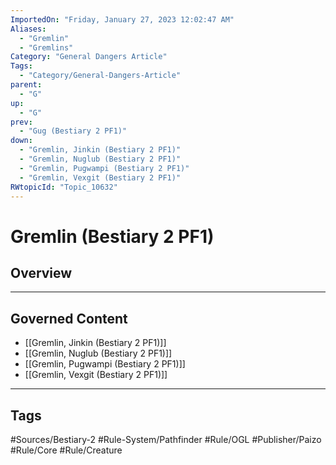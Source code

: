 ```yaml
---
ImportedOn: "Friday, January 27, 2023 12:02:47 AM"
Aliases:
  - "Gremlin"
  - "Gremlins"
Category: "General Dangers Article"
Tags:
  - "Category/General-Dangers-Article"
parent:
  - "G"
up:
  - "G"
prev:
  - "Gug (Bestiary 2 PF1)"
down:
  - "Gremlin, Jinkin (Bestiary 2 PF1)"
  - "Gremlin, Nuglub (Bestiary 2 PF1)"
  - "Gremlin, Pugwampi (Bestiary 2 PF1)"
  - "Gremlin, Vexgit (Bestiary 2 PF1)"
RWtopicId: "Topic_10632"
---
```

# Gremlin (Bestiary 2 PF1)
## Overview
---
## Governed Content
- [[Gremlin, Jinkin (Bestiary 2 PF1)]]
- [[Gremlin, Nuglub (Bestiary 2 PF1)]]
- [[Gremlin, Pugwampi (Bestiary 2 PF1)]]
- [[Gremlin, Vexgit (Bestiary 2 PF1)]]


---
## Tags
#Sources/Bestiary-2 #Rule-System/Pathfinder #Rule/OGL #Publisher/Paizo #Rule/Core #Rule/Creature

